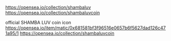https://opensea.io/collection/shambaluv<br />
https://opensea.io/collection/shambaluvcoin

official SHAMBA LUV coin icon
https://opensea.io/item/matic/0x681581bf3f96516e0657b6f5627dad126c471a95/1
https://opensea.io/collection/shambaluvcoin
